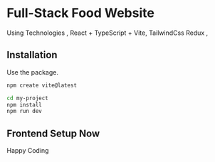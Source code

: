 # Full-Stack Food Website

Using Technologies , React + TypeScript + Vite, TailwindCss Redux ,

## Installation

Use the package.

```bash
npm create vite@latest

cd my-project
npm install
npm run dev
```

## Frontend Setup Now

Happy Coding

#
